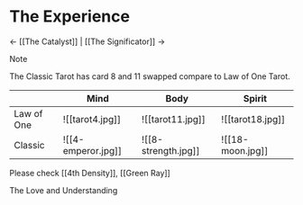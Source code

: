 # The Experience
<- [[The Catalyst]] | [[The Significator]] ->

>[!Note]
>The Classic Tarot has card 8 and 11 swapped compare to Law of One Tarot.

|            | Mind               | Body                | Spirit           |
| ---------- | ------------------ | ------------------- | ---------------- |
| Law of One | ![[tarot4.jpg]]    | ![[tarot11.jpg]]    | ![[tarot18.jpg]] |
| Classic    | ![[4-emperor.jpg]] | ![[8-strength.jpg]] | ![[18-moon.jpg]] |
Please check [[4th Density]], [[Green Ray]]

The Love and Understanding